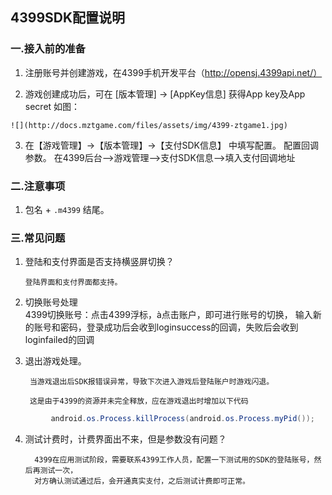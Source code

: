## 4399SDK配置说明

 ###  一.接入前的准备

  1. 注册账号并创建游戏，在4399手机开发平台（http://opensj.4399api.net/）

  2. 游戏创建成功后，可在 [版本管理] -> [AppKey信息] 获得App key及App secret 如图：

    ![](http://docs.mztgame.com/files/assets/img/4399-ztgame1.jpg)

  3. 在【游戏管理】->【版本管理】->【支付SDK信息】 中填写配置。
      配置回调参数。
      在4399后台-->游戏管理-->支付SDK信息-->填入支付回调地址


 ### 二.注意事项

  1.  包名 +  `.m4399`    结尾。


 ### 三.常见问题

   1. 登陆和支付界面是否支持横竖屏切换？

          登陆界面和支付界面都支持。

   2. 切换账号处理        
           4399切换账号：点击4399浮标，à点击账户，即可进行账号的切换，
           输入新的账号和密码，登录成功后会收到loginsuccess的回调，失败后会收到loginfailed的回调

   3. 退出游戏处理。

           当游戏退出后SDK报错误异常，导致下次进入游戏后登陆账户时游戏闪退。

           这是由于4399的资源并未完全释放，应在游戏退出时增加以下代码
   ```java
            android.os.Process.killProcess(android.os.Process.myPid());

  ```

   4. 测试计费时，计费界面出不来，但是参数没有问题？       

            4399在应用测试阶段，需要联系4399工作人员，配置一下测试用的SDK的登陆账号，然后再测试一次，
            对方确认测试通过后，会开通真实支付，之后测试计费即可正常。
